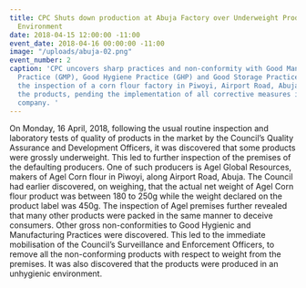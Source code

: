 ```yaml
---
title: CPC Shuts down production at Abuja Factory over Underweight Products and Unhygienic
  Environment
date: 2018-04-15 12:00:00 -11:00
event_date: 2018-04-16 00:00:00 -11:00
image: "/uploads/abuja-02.png"
event_number: 2
caption: 'CPC uncovers sharp practices and non-conformity with Good Manufacturing
  Practice (GMP), Good Hygiene Practice (GHP) and Good Storage Practice (GSP) during
  the inspection of a corn flour factory in Piwoyi, Airport Road, Abuja. CPC evacuates
  the products, pending the implementation of all corrective measures issued to the
  company. '
---
```


On Monday, 16 April, 2018, following the usual routine inspection and laboratory tests of quality of products in the market by the Council’s Quality Assurance and Development Officers, it was discovered that some products were grossly underweight. This led to further inspection of the premises of the defaulting producers.
One of such producers is Agel Global Resources, makers of Agel Corn flour in Piwoyi, along Airport Road, Abuja. The Council had earlier discovered, on weighing, that the actual net weight of Agel Corn flour product was between 180 to 250g while the weight declared on the product label was 450g.
The inspection of Agel premises further revealed that many other products were packed in the same manner to deceive consumers. Other gross non-conformities to Good Hygienic and Manufacturing Practices were discovered. This led to the immediate mobilisation of the Council’s Surveillance and Enforcement Officers, to remove all the non-conforming products with respect to weight from the premises. It was also discovered that the products were produced in an unhygienic environment.
